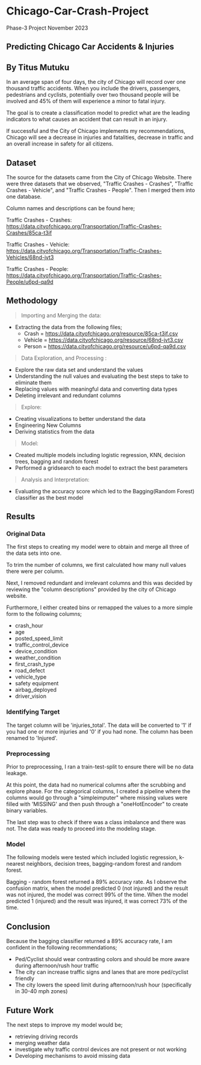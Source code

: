 # Chicago-Car-Crash-Project
Phase-3 Project November 2023
## Predicting Chicago Car Accidents & Injuries 
## By Titus Mutuku
In an average span of four days, the city of Chicago will record over one thousand traffic accidents. When you include the drivers, passengers, pedestrians and cyclists, potentially over two thousand people will be involved and 45% of them will experience a minor to fatal injury. 

The goal is to create a classification model to predict what are the leading indicators to what causes an accident that can result in an injury. 

If successful and the City of Chicago implements my recommendations, Chicago will see a decrease in injuries and fatalities, decrease in traffic and an overall increase in safety for all citizens. 
## Dataset
The source for the datasets came from the City of Chicago Website. There were three datasets that we observed, "Traffic Crashes - Crashes", "Traffic Crashes - Vehicle", and "Traffic Crashes - People". Then I merged them into one database. 

Column names and descriptions can be found here; 

Traffic Crashes - Crashes: https://data.cityofchicago.org/Transportation/Traffic-Crashes-Crashes/85ca-t3if

Traffic Crashes - Vehicle: https://data.cityofchicago.org/Transportation/Traffic-Crashes-Vehicles/68nd-jvt3

Traffic Crashes - People:
https://data.cityofchicago.org/Transportation/Traffic-Crashes-People/u6pd-qa9d

## Methodology

>Importing and Merging the data:
* Extracting the data from the following files;
    * Crash = https://data.cityofchicago.org/resource/85ca-t3if.csv
    * Vehicle = https://data.cityofchicago.org/resource/68nd-jvt3.csv
    * Person = https://data.cityofchicago.org/resource/u6pd-qa9d.csv

>Data Exploration, and Processing :
* Explore the raw data set and understand the values
* Understanding the null values and evaluating the best steps to take to eliminate them
* Replacing values with meaningful data and converting data types
* Deleting irrelevant and redundant columns 

>Explore:
* Creating visualizations to better understand the data
* Engineering New Columns 
* Deriving statistics from the data

>Model:
 * Created multiple models including logistic regression, KNN, decision trees, bagging and random forest
 * Performed a gridsearch to each model to extract the best parameters 

>Analysis and Interpretation:
* Evaluating the accuracy score which led to the Bagging(Random Forest) classifier as the best model

## Results

### Original Data

The first steps to creating my model were to obtain and merge all three of the data sets into one. 

To trim the number of columns, we first calculated how many null values there were per column.

Next, I removed redundant and irrelevant columns and this was decided by reviewing the "column descriptions" provided by the city of Chicago website. 

Furthermore, I either created bins or remapped the values to a more simple form to the following columns; 
   * crash_hour
   * age
   * posted_speed_limit
   * traffic_control_device
   * device_condition
   * weather_condition
   * first_crash_type
   * road_defect
   * vehicle_type
   * safety equipment
   * airbag_deployed
   * driver_vision

### Identifying Target

The target column will be 'injuries_total'. The data will be converted to '1' if you had one or more injuries and '0' if you had none. The column has been renamed to 'Injured'. 

### Preprocessing

Prior to preprocessing, I ran a train-test-split to ensure there will be no data leakage. 

At this point, the data had no numerical columns after the scrubbing and explore phase. For the categorical columns, I created a pipeline where the columns would go through a "simpleimputer" where missing values were filled with 'MISSING' and then push through a "oneHotEncoder" to create binary variables.

The last step was to check if there was a class imbalance and there was not. The data was ready to proceed into the modeling stage. 

### Model

The following models were tested which included logistic regression, k-nearest neighbors, decision trees, bagging-random forest and random forest.

Bagging - random forest returned a 89% accuracy rate. As I observe the confusion matrix, when the model predicted 0 (not injured) and the result was not injured, the model was correct 99% of the time. When the model predicted 1 (injured) and the result was injured, it was correct 73% of the time. 
## Conclusion

Because the bagging classifier returned a 89% accuracy rate, I am confident in the following recommendations; 
* Ped/Cyclist should wear contrasting colors and should be more aware during afternoon/rush hour traffic
* The city can increase traffic signs and lanes that are more ped/cyclist friendly 
* The city lowers the speed limit during afternoon/rush hour (specifically in 30-40 mph zones) 

## Future Work 

The next steps to improve my model would be;
* retrieving driving records
* merging weather data 
* investigate why traffic control devices are not present or not working
* Developing mechanisms to avoid missing data
